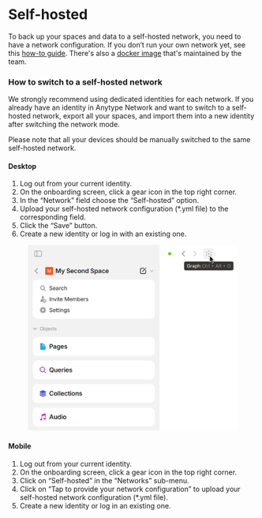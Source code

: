 # Self-hosted

To back up your spaces and data to a self-hosted network, you need to have a network configuration. If you don’t run your own network yet, see this [how-to guide](https://tech.anytype.io/how-to/self-hosting). There's also a [docker image](https://github.com/anyproto/any-sync-dockercompose) that's maintained by the team.

### How to switch to a self-hosted network

We strongly recommend using dedicated identities for each network. If you already have an identity in Anytype Network and want to switch to a self-hosted network, export all your spaces, and import them into a new identity after switching the network mode.

Please note that all your devices should be manually switched to the same self-hosted network.

#### Desktop

1. Log out from your current identity.
2. On the onboarding screen, click a gear icon in the top right corner.
3. In the “Network” field choose the “Self-hosted” option.
4. Upload your self-hosted network configuration (\*.yml file) to the corresponding field.
5. Click the “Save” button.
6. Create a new identity or log in with an existing one.

<figure><img src="../../.gitbook/assets/image (53).png" alt=""><figcaption></figcaption></figure>

#### Mobile

1. Log out from your current identity.
2. On the onboarding screen, click a gear icon in the top right corner.
3. Click on “Self-hosted” in the “Networks” sub-menu.&#x20;
4. Click on “Tap to provide your network configuration” to upload your self-hosted network configuration (\*.yml file).
5. Create a new identity or log in an existing one.

<figure><img src="../../.gitbook/assets/Screenshot_20240411-104804_Anytype3.png" alt="" width="375"><figcaption></figcaption></figure>
